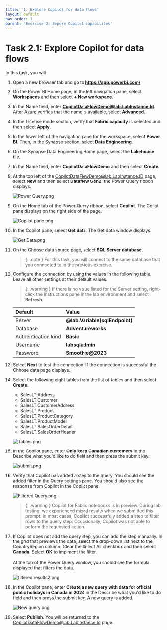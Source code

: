 ```yaml
---
title: '1. Explore Copilot for data flows'
layout: default
nav_order: 1
parent: 'Exercise 2: Expore Copilot capabilites'
---
```


# Task 2.1: Explore Copilot for data flows

In this task, you will 

1. Open a new browser tab and go to **https://app.powerbi.com/**.   

1. On the Power BI Home page, in the left navigation pane, select **Workspaces** and then select **+ New workspace**.

1. In the Name field, enter  **CopilotDataFlowDemo@lab.LabInstance.Id**. After Azure verifies that the name is available, select **Advanced**.

1. In the License mode section, verify that **Fabric capacity** is selected and then select **Apply**.

1.	In the lower left of the navigation pane for the workspace, select **Power BI**. Then, in the Synapse section, select **Data Engineering**. 

1.	On the Synapse Data Engineering Home page, select the **Lakehouse** tile.

1. In the Name field, enter **CopilotDataFlowDemo** and then select **Create**. 

1. At the top left of the CopilotDataFlowDemo@lab.LabInstance.ID page, select **New** and then select **Dataflow Gen2**. the Power Query ribbon displays.

    ![Power Query.png](../media/instructions268353/PowerQuery.png)

1. On the Home tab of the Power Query ribbon, select **Copilot**. The Coilot pane displays on the right side of the page.

    ![Copilot pane.png](../media/instructions268353/CopilotPane.png)

1. In the Copilot pane, select **Get data**. The Get data window displays.

    ![Get Data.png](../media/instructions268353/GetData.png)

1. On the Choose data source page, select **SQL Server database**.

    >{: .note }
    >For this task, you will connect to the same database that you connected to in the previous exercise.

1. Configure the connection by using the values in the following table. Leave all other settings at their default values.

    >{: .warning }
    >If there is no value listed for the Server setting, right-click the instructions pane in the lab environment and  select **Refresh**.

    | Default | Value |
    |:---------|:---------|
    | Server   | **@lab.Variable(sqlEndpoint)**   |
    | Database   | **Adventureworks**   |
    | Authentication kind   | **Basic**   |
    | Username   | **labsqladmin**   |
    | Password   | **Smoothie@2023**   |

1. Select **Next** to test the connection. If the connection is successful the Chhose data page displays.

1. Select the following eight tables from the list of tables and then select **Create**.

    - SalesLT.Address
    - SalesLT.Customer
    - SalesLT.CustomerAddress
    - SalesLT.Product
    - SalesLT.ProductCategory
    - SalesLT.ProductModel
    - SalesLT.SalesOrderDetail
    - SalesLT.SalesOrderHeader

    ![Tables.png](../media/instructions268353/Tables.png)

1. In the Copilot pane, enter **Only keep Canadian customers** in the Describe what you'd like to do field and then press the submit key.

    ![submit.png](../media/instructions268353/submit.png)

1. Verify that Copilot has added a step to the query. You should see the added filter in the Query settings pane. You should also see the response from Copilot in the Copilot pane.

    ![Filtered Query.png](../media/instructions268353/FilteredQuery.png)

    >{: .warning }
    >Copilot for Fabric notebooks is in preview. During lab testing, we experienced mixed results when we submitted this prompt. In most cases, Coplilot successfuly added a step to filter rows to the query step. Occasionally, Copilot was not able to peform the requested action.

1. If Copilot does not add the query step, you can add the step manually. In the grid that previews the data, select the drop-down list next to the CountryRegion column. Clear the Select All checkbox and then select **Canada**. Select **OK** to implment the filter. </br><br>At the top of the Power Query window, you should see the formula displayed that filters the data.

    ![filtered results2.png](../media/instructions268353/filteredResults2.png)

1. In the Copilot pane, enter **Create a new query with data for official public holidays in Canada in 2024** in the Describe what you'd like to do field and then press the submit key. A new query is added.

    ![New query.png](../media/instructions268353/New_query.png)

1. Select **Publish**. You will be returned to the CopilotDataFlowDemo@lab.LabInstance.Id page.
